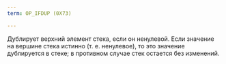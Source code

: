 ```yaml
---
term: OP_IFDUP (0X73)

---
```

Дублирует верхний элемент стека, если он ненулевой. Если значение на вершине стека истинно (т. е. ненулевое), то это значение дублируется в стеке; в противном случае стек остается без изменений.